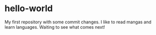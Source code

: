 # hello-world
My first repository with some commit changes. 
I like to read mangas and learn languages. 
Waiting to see what comes next!
